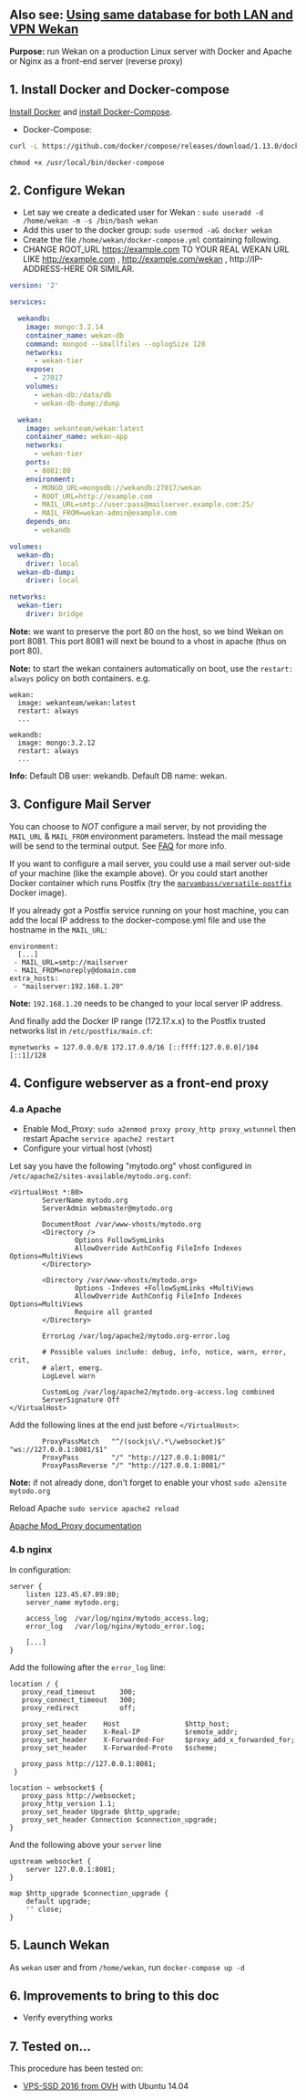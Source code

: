 ## Also see: [Using same database for both LAN and VPN Wekan](https://github.com/wekan/wekan/issues/1210)

**Purpose:** run Wekan on a production Linux server with Docker and Apache or Nginx as a front-end server (reverse proxy)

## 1. Install Docker and Docker-compose

[Install Docker](http://docs.docker.com/linux/step_one/) and 
[install Docker-Compose](http://docs.docker.com/compose/install/).
* Docker-Compose: 
```bash
curl -L https://github.com/docker/compose/releases/download/1.13.0/docker-compose-`uname -s`-`uname -m` > /usr/local/bin/docker-compose
```
```
chmod +x /usr/local/bin/docker-compose
```


## 2. Configure Wekan

* Let say we create a dedicated user for Wekan : `sudo useradd -d /home/wekan -m -s /bin/bash wekan`
* Add this user to the docker group: `sudo usermod -aG docker wekan`
* Create the file `/home/wekan/docker-compose.yml` containing following.
* CHANGE ROOT_URL https://example.com TO YOUR REAL WEKAN URL LIKE http://example.com , http://example.com/wekan , http://IP-ADDRESS-HERE OR SIMILAR.


```yaml
version: '2'

services:

  wekandb:
    image: mongo:3.2.14
    container_name: wekan-db
    command: mongod --smallfiles --oplogSize 128
    networks:
      - wekan-tier
    expose:
      - 27017
    volumes:
      - wekan-db:/data/db
      - wekan-db-dump:/dump

  wekan:
    image: wekanteam/wekan:latest
    container_name: wekan-app
    networks:
      - wekan-tier
    ports:
      - 8081:80
    environment:
      - MONGO_URL=mongodb://wekandb:27017/wekan
      - ROOT_URL=http://example.com
      - MAIL_URL=smtp://user:pass@mailserver.example.com:25/
      - MAIL_FROM=wekan-admin@example.com
    depends_on:
      - wekandb

volumes:
  wekan-db:
    driver: local
  wekan-db-dump:
    driver: local

networks:
  wekan-tier:
    driver: bridge
```

**Note:** we want to preserve the port 80 on the host, so we bind Wekan on port 8081. This port 8081 will next be bound to a vhost in apache (thus on port 80).

**Note:** to start the wekan containers automatically on boot, use the `restart: always` policy on both containers. e.g.
  ```
  wekan:
    image: wekanteam/wekan:latest
    restart: always
    ...

  wekandb:
    image: mongo:3.2.12
    restart: always
    ...
  ```

**Info:** Default DB user: wekandb. Default DB name: wekan.

## 3. Configure Mail Server
You can choose to _NOT_ configure a mail server, by not providing the `MAIL_URL` & `MAIL_FROM` environment parameters. Instead the mail message will be send to the terminal output. See [FAQ](https://github.com/wekan/wekan/wiki/FAQ#show-mails-with-a-docker-image-without-mail-configuration) for more info.

If you want to configure a mail server, you could use a mail server out-side of your machine (like the example  above). Or you could start another Docker container which runs Postfix (try the [`marvambass/versatile-postfix`](https://hub.docker.com/r/marvambass/versatile-postfix/) Docker image).

If you already got a Postfix service running on your host machine, you can add the local IP address to the docker-compose.yml file and use the hostname in the `MAIL_URL`:
```
environment:
  [...]
 - MAIL_URL=smtp://mailserver
 - MAIL_FROM=noreply@domain.com
extra_hosts:
 - "mailserver:192.168.1.20"
```
**Note:** `192.168.1.20` needs to be changed to your local server IP address.

And finally add the Docker IP range (172.17.x.x) to the Postfix trusted networks list in `/etc/postfix/main.cf`:
```
mynetworks = 127.0.0.0/8 172.17.0.0/16 [::ffff:127.0.0.0]/104 [::1]/128  
```

## 4. Configure webserver as a front-end proxy
### 4.a Apache 

* Enable Mod_Proxy: `sudo a2enmod proxy proxy_http proxy_wstunnel` then restart Apache `service apache2 restart`
* Configure your virtual host (vhost)

Let say you have the following "mytodo.org" vhost configured in `/etc/apache2/sites-available/mytodo.org.conf`:

```ApacheConf
<VirtualHost *:80>
        ServerName mytodo.org
        ServerAdmin webmaster@mytodo.org

        DocumentRoot /var/www-vhosts/mytodo.org
        <Directory />
                Options FollowSymLinks
                AllowOverride AuthConfig FileInfo Indexes Options=MultiViews
        </Directory>

        <Directory /var/www-vhosts/mytodo.org>
                Options -Indexes +FollowSymLinks +MultiViews
                AllowOverride AuthConfig FileInfo Indexes Options=MultiViews
                Require all granted
        </Directory>

        ErrorLog /var/log/apache2/mytodo.org-error.log

        # Possible values include: debug, info, notice, warn, error, crit,
        # alert, emerg.
        LogLevel warn

        CustomLog /var/log/apache2/mytodo.org-access.log combined
        ServerSignature Off
</VirtualHost>
```

Add the following lines at the end just before `</VirtualHost>`:

```ApacheConf
        ProxyPassMatch   "^/(sockjs\/.*\/websocket)$" "ws://127.0.0.1:8081/$1"
        ProxyPass        "/" "http://127.0.0.1:8081/"
        ProxyPassReverse "/" "http://127.0.0.1:8081/"
```

**Note:** if not already done, don't forget to enable your vhost `sudo a2ensite mytodo.org`

Reload Apache `sudo service apache2 reload`

[Apache Mod_Proxy documentation](http://httpd.apache.org/docs/current/mod/mod_proxy.html)

### 4.b nginx

In configuration:

```nginxConf
server {
    listen 123.45.67.89:80;
    server_name mytodo.org;

    access_log  /var/log/nginx/mytodo_access.log;
    error_log   /var/log/nginx/mytodo_error.log;

    [...]
}
```

Add the following after the `error_log` line:

```nginxConf
location / {
   proxy_read_timeout      300;
   proxy_connect_timeout   300;
   proxy_redirect          off;

   proxy_set_header    Host                $http_host;
   proxy_set_header    X-Real-IP           $remote_addr;
   proxy_set_header    X-Forwarded-For     $proxy_add_x_forwarded_for;
   proxy_set_header    X-Forwarded-Proto   $scheme;
      
   proxy_pass http://127.0.0.1:8081;
 }

location ~ websocket$ {
   proxy_pass http://websocket;
   proxy_http_version 1.1;
   proxy_set_header Upgrade $http_upgrade;
   proxy_set_header Connection $connection_upgrade;
}
```

And the following above your `server` line

```nginxConf
upstream websocket {
    server 127.0.0.1:8081;
}

map $http_upgrade $connection_upgrade {
    default upgrade;
    '' close;
}
```


## 5. Launch Wekan

As `wekan` user and from `/home/wekan`, run `docker-compose up -d`

## 6. Improvements to bring to this doc

* Verify everything works


## 7. Tested on...

This procedure has been tested on:

* [VPS-SSD 2016 from OVH](https://www.ovh.com/fr/vps/vps-ssd.xml) with Ubuntu 14.04